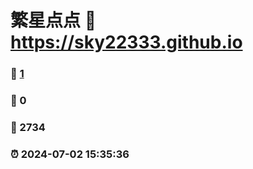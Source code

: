 # 繁星点点 :link: https://sky22333.github.io 
### :page_facing_up: [1](https://sky22333.github.io/tag.html) 
### :speech_balloon: 0 
### :hibiscus: 2734 
### :alarm_clock: 2024-07-02 15:35:36 
